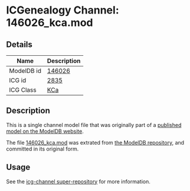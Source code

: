 # ICGenealogy Channel: 146026\_kca.mod

## Details

Name | Description
---- | -----------
ModelDB id | [146026](http://senselab.med.yale.edu/ModelDB/ShowModel.cshtml?model=146026)
ICG id | [2835](http://icg.neurotheory.ox.ac.uk/channels/5/2835)
ICG Class | [KCa](http://icg.neurotheory.ox.ac.uk/channels/5)

## Description

This is a single channel model file that was originally part of a [published model on the ModelDB website](http://senselab.med.yale.edu/mModelDB/ShowModel.cshtml?model=146026).

The file [146026\_kca.mod](146026_kca.mod) was extrated from [the ModelDB repository](http://senselab.med.yale.edu/ModelDB/ShowModel.cshtml?model=146026), and committed in its original form.

## Usage

See the [icg-channel super-repository](https://github.com/icgenealogy/icg-channels) for more information.